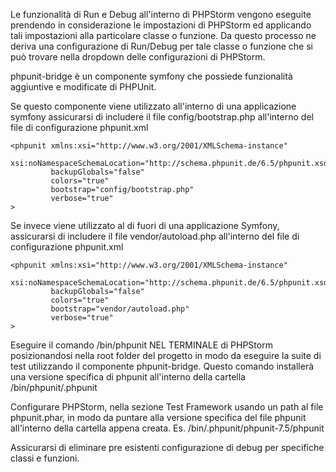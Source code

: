 Le funzionalità di Run e Debug all'interno di PHPStorm vengono eseguite prendendo in considerazione le impostazioni 
di PHPStorm ed applicando tali impostazioni alla particolare classe o funzione. Da questo processo ne deriva
una configurazione di Run/Debug per tale classe o funzione che si può trovare nella dropdown delle configurazioni di PHPStorm.


phpunit-bridge è un componente symfony che possiede funzionalità aggiuntive e modificate di PHPUnit.

Se questo componente viene utilizzato all'interno di una applicazione symfony assicurarsi di includere 
il file config/bootstrap.php all'interno del file di configurazione phpunit.xml

```
<phpunit xmlns:xsi="http://www.w3.org/2001/XMLSchema-instance"
         xsi:noNamespaceSchemaLocation="http://schema.phpunit.de/6.5/phpunit.xsd"
         backupGlobals="false"
         colors="true"
         bootstrap="config/bootstrap.php"
         verbose="true"
>
```

Se invece viene utilizzato al di fuori di una applicazione Symfony, assicurarsi di includere il file
vendor/autoload.php all'interno del file di configurazione phpunit.xml

```
<phpunit xmlns:xsi="http://www.w3.org/2001/XMLSchema-instance"
         xsi:noNamespaceSchemaLocation="http://schema.phpunit.de/6.5/phpunit.xsd"
         backupGlobals="false"
         colors="true"
         bootstrap="vendor/autoload.php"
         verbose="true"
>
```

Eseguire il comando /bin/phpunit NEL TERMINALE di PHPStorm posizionandosi nella root folder del progetto
in modo da eseguire la suite di test utilizzando il componente phpunit-bridge. Questo comando installerà
una versione specifica di phpunit all'interno della cartella /bin/phpunit/.phpunit

Configurare PHPStorm, nella sezione Test Framework usando un path al file phpunit.phar, 
in modo da puntare alla versione specifica del file phpunit all'interno della cartella appena creata. 
Es. /bin/.phpunit/phpunit-7.5/phpunit

Assicurarsi di eliminare pre esistenti configurazione di debug per specifiche classi e funzioni.

